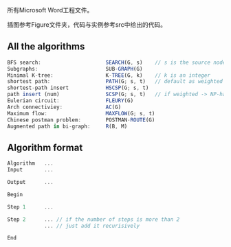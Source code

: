 所有Microsoft Word工程文件。

插图参考Figure文件夹，代码与实例参考src中给出的代码。

## All the algorithms

``` javascript
BFS search:                     SEARCH(G, s)    // s is the source node
Subgraphs:                      SUB-GRAPH(G)
Minimal K-tree:                 K-TREE(G, k)    // k is an integer
shortest path:                  PATH(G; s, t)   // default as weighted
shortest-path insert            HSCSP(G; s, t)
path insert (num)               SCSP(G; s, t)   // if weighted -> NP-hard
Eulerian circuit:               FLEURY(G)
Arch connectiviey:              AC(G)
Maximum flow:                   MAXFLOW(G; s, t)
Chinese postman problem:        POSTMAN-ROUTE(G)
Augmented path in bi-graph:     R(B, M)
```

## Algorithm format

``` javascript
Algorithm   ...
Input       ...

Output      ...

Begin

Step 1      ...

Step 2      ... // if the number of steps is more than 2
            ... // just add it recurisively

End
```